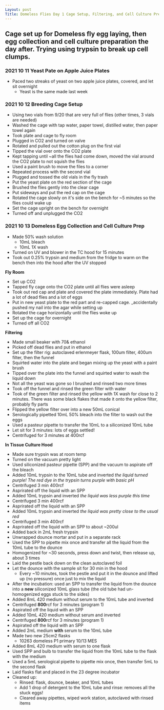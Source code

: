```yaml
---
Layout: post
Title: Domeless Flies Day 1 Cage Setup, Filtering, and Cell Culture Prep
---
```


## Cage set up for Domeless fly egg laying, then egg collection and cell culture preparation the day after. Trying using trypsin to break up cell clumps.

### 2021 10 11 Yeast Pate on Apple Juice Plates
- Paced two streaks of yeast on two apple juice plates, covered, and let sit overnight
  - Yeast is the same made last week


### 2021 10 12 Breeding Cage Setup
- Using two vials from 9/20 that are very full of flies (other times, 3 vials are needed)
- Washed the cage with tap water, paper towel, distilled water, then paper towel again
- Took plate and cage to fly room
- Plugged in CO2 and turned on valve
- Rotated and pulled out the cotton plug on the first vial
- Tipped the vial over onto the CO2 plate
- Kept tapping until ~all the flies had come down, moved the vial around the CO2 plate to not squish the flies
- Used a paint brush to move the files to a corner
- Repeated process with the second vial
- Plugged and tossed the old vials in the fly trash
- Put the yeast plate on the red section of the cage
- Brushed the flies gently into the clear cage
- Put sideways and put the red cap on the cage
- Rotated the cage slowly on it's side on the bench for ~5 minutes so the flies could wake up
- Set the cage upright on the bench for overnight
- Turned off and unplugged the CO2

### 2021 10 13 Domeless Egg Collection and Cell Culture Prep
- Made 50% wash solution
  - 10mL bleach
  - 10mL 1X wash
- Turned on UV and blower in the TC hood for 15 minutes
- Took out 0.25% trypsin and medium from the fridge to warm on the bench then into the hood after the UV stopped

**Fly Room**
- Set up CO2
- Tapped fly cage onto the CO2 plate until all flies were asleep
- Took out red cap and plate and covered the plate immediately. Plate had a lot of dead flies and a lot of eggs
- Put in new yeast plate to the red part and re-capped cage. _accidentally pushed my nail into the agar while setting up
- Rotated the cage horizontally until the flies woke up
- Set up the cage for overnight
- Turned off all CO2

**Filtering**
- Made small beaker with 70& ethanol
- Picked off dead flies and put in ethanol
- Set up the filter rig: autoclaved erlenmeyer flask, 100um filter, 400um filter, then the funnel
- Squirted water into the plate and began mixing up the yeast with a paint brush
- Tipped over the plate into the funnel and squirted water to wash the liquid down
- Not all the yeast was gone so I brushed and rinsed two more times
- Took off the funnel and rinsed the green filter with water
- Took of the green filter and rinsed the yellow with 1X wash for close to 2 minutes. There was some black flakes that made it onto the yellow filter, probably fly parts
- Flipped the yellow filter over into a new 50mL conical
- Serologically pipetted 10mL 50% bleach into the filter to wash out the eggs
- Used a pasteur pipette to transfer the 10mL to a siliconized 10mL tube
- Let sit for 3 minutes: lots of eggs settled!
- Centrifuged for 3 minutes at 400rcf

**In Tissue Culture Hood**
- Made sure trypsin was at room temp
- Turned on the vacuum pretty light
- Used siliconized pasteur pipette (SPP) and the vacuum to aspirate off the bleach
- Added 10mL trypsin to the 10mL tube and inverted _the liquid turned purple! The red dye in the trypsin turns purple with basic pH_
- Centrifuged 3 min 400rcf
- Asprirated off the liquid with an SPP
- Added 10mL trypsin and inverted _the liquid was less purple this time_
- Centrifuged 3 min 400rcf
- Asprirated off the liquid with an SPP
- Added 10mL trypsin and inverted _the liquid was pretty close to the usual red_
- Centrifuged 3 min 400rcf
- Asprirated off the liquid with an SPP to about ~200ul
- Added back in 2mL fresh trypsin
- Unwrapped dounce mortar and put in a separate rack
- Used the SPP to pipette mix once and transfer all the liquid from the 10mL tube to the dounce
- Homogenized for ~30 seconds, press down and twist, then release up, about 3 times
- Laid the pestle back down on the clean autoclaved foil
- Let the dounce with the sample sit for 30 min in the hood
  - Every ~10 minutes, took the pestle and put it in the dounce and lifted up (no pressure) once just to mix the liquid
- After the incubation: used an SPP to transfer the liquid from the dounce into a **new** siliconized 10mL glass tube (the old tube had un-homogenized eggs stuck to the sides)
- Added 8mL 420 medium without serum to the 10mL tube and inverted
- Centrifuged **800**rcf for 3 minutes (program 1)
- Aspirated off the liquid with an SPP
- Added 10mL 420 medium without serum and inverted
- Centrifuged **800**rcf for 3 minutes (program 1)
- Aspirated off the liquid with an SPP
- Added 2mL medium **with** serum to the 10mL tube
- Made two new 25cm2 flasks
  - 10263 domeless P1 primary 10/13 MES
- Added 8mL 420 medium with serum to one flask
- Used SPP and bulb to transfer the liquid from the 10mL tube to the flask with the medium
- Used a 5mL serological pipette to pipette mix once, then transfer 5mL to the second flask
- Laid flasks flat and placed in the 23 degree incubator
- Cleaned up:
  - Rinsed: flask, dounce, beaker, and 10mL tubes
  - Add 1 drop of detergent to the 10mL tube and rinse: removes all the stuck eggs!
  - Cleared away pipettes, wiped work station, autoclaved with rinsed items
